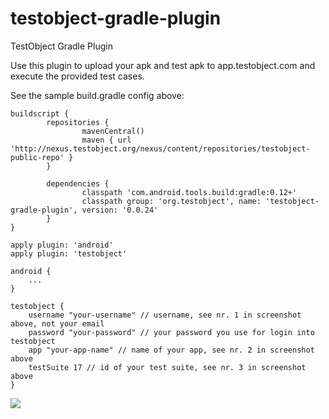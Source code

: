 testobject-gradle-plugin
===================

TestObject Gradle Plugin

Use this plugin to upload your apk and test apk to app.testobject.com and execute the provided test cases.

See the sample build.gradle config above:

```
buildscript {
        repositories {
                mavenCentral()
                maven { url 'http://nexus.testobject.org/nexus/content/repositories/testobject-public-repo' }
        }
 
        dependencies {
                classpath 'com.android.tools.build:gradle:0.12+'
                classpath group: 'org.testobject', name: 'testobject-gradle-plugin', version: '0.0.24'
        }
}

apply plugin: 'android'
apply plugin: 'testobject'

android {
	...
}

testobject {
	username "your-username" // username, see nr. 1 in screenshot above, not your email
	password "your-password" // your password you use for login into testobject
	app "your-app-name" // name of your app, see nr. 2 in screenshot above
	testSuite 17 // id of your test suite, see nr. 3 in screenshot above
}
```

![](https://github.com/testobject/testobject-gradle-plugin/blob/gh-pages/images/ScreenGradlePlugin.png)
